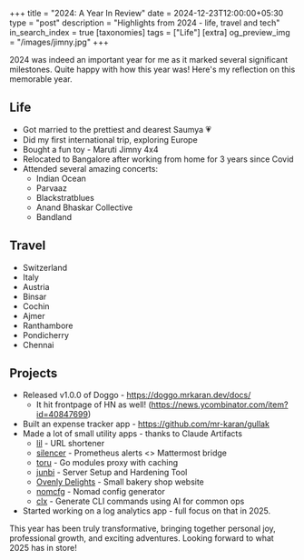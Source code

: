 +++
title = "2024: A Year In Review"
date = 2024-12-23T12:00:00+05:30
type = "post"
description = "Highlights from 2024 - life, travel and tech"
in_search_index = true
[taxonomies]
tags = ["Life"]
[extra]
og_preview_img = "/images/jimny.jpg"
+++

2024 was indeed an important year for me as it marked several significant milestones. Quite happy with how this year was! Here's
my reflection on this memorable year.

## Life

- Got married to the prettiest and dearest Saumya 💗
- Did my first international trip, exploring Europe
- Bought a fun toy - Maruti Jimny 4x4
- Relocated to Bangalore after working from home for 3 years since Covid
- Attended several amazing concerts:
  - Indian Ocean
  - Parvaaz
  - Blackstratblues
  - Anand Bhaskar Collective
  - Bandland

## Travel

- Switzerland
- Italy
- Austria
- Binsar
- Cochin
- Ajmer
- Ranthambore
- Pondicherry
- Chennai

## Projects

- Released v1.0.0 of Doggo - https://doggo.mrkaran.dev/docs/
  - It hit frontpage of HN as well! (https://news.ycombinator.com/item?id=40847699)
- Built an expense tracker app - https://github.com/mr-karan/gullak
- Made a lot of small utility apps - thanks to Claude Artifacts
  - [lil](https://github.com/mr-karan/lil) - URL shortener
  - [silencer](https://github.com/mr-karan/silencer) - Prometheus alerts <> Mattermost bridge
  - [toru](https://github.com/mr-karan/toru) - Go modules proxy with caching
  - [junbi](https://github.com/mr-karan/junbi) - Server Setup and Hardening Tool
  - [Ovenly Delights](https://chocolates.ovenlydelights.shop/) - Small bakery shop website
  - [nomcfg](https://github.com/mr-karan/nomcfg) - Nomad config generator
  - [clx](https://github.com/mr-karan/clx) - Generate CLI commands using AI for common ops
- Started working on a log analytics app - full focus on that in 2025.

This year has been truly transformative, bringing together personal joy, professional growth, and exciting adventures. Looking forward to what 2025 has in store!
